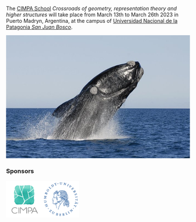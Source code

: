 The [CIMPA School](https://www.cimpa.info/en/node/9) _Crossroads of geometry, representation theory and higher structures_ will take place from March 13th to March 26th 2023 in Puerto Madryn, Argentina, at the campus of [Universidad Nacional de la Patagonia _San Juan Bosco_](http://www.unp.edu.ar). 

<img src="1a.jpg">

### Sponsors
<img src="CIMPA-logo.png" width="100" height="100">[<img src="HU-logo.png" width="100" height="100">](https://www.hu-berlin.de/en)
